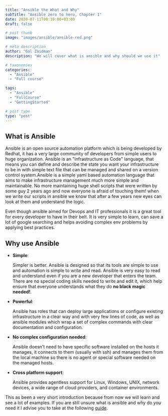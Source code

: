 ```yaml
---
title: "Ansible the What and Why"
subTitle: "Ansible zero to hero, Chapter 1"
date: 2020-07-11T00:10:00+03:00
draft: false

# post thumb
image: "images/ansible/ansible-red.png"

# meta description
author: "Gal Zaidman"
description: "We will cover what is ansible and why should we use it"

# taxonomies
categories:
  - "Ansible"
  - "Full course"

tags:
  - "Ansible"
  - "FullCourse"
  - "GettingStarted"

# post type
type: "post"
---
```


## What is Ansible

Ansible is an open source automation platform which is being developed by Redhat, it has a very large community of developers from simple users to huge organization.
Ansible is an "infrastructure as Code" language, that means you can define and describe the state you want your infrastructure to be in with simple text file that can be managed and shared on a version control system.Ansible is a simple yaml based automation language that aims to make infrastructure management much more simple and maintainable. No more maintaining huge shell scripts that were written by some guy 2 years ago and now everyone is afraid of touching them! when we write our scripts in ansible we know that after a few years new eyes can look at them and understand the logic.

Even though ansible aimed for Devops and IT professionals it is a great tool for every developer to have in their belt. It is very simple to learn, can save a lot of google searching and helps avoiding complex env problems by applying best practices.

## Why use Ansible

- **Simple**:

    Simpler is better. Ansible is designed so that its tools are simple to use and automation is simple to write and read. Ansible is very easy to read and understand even if you are a new developer that enters the team. There are no special coding skills needed to write and edit it, which help ensure that everyone understands what they do **no black magic needed!**.

- **Powerful**:

    Ansible has roles that can deploy large applications or configure existing infrastructure in a clear way and with very few lines of code, as well as ansible modules which wrap a set of complex commands with clear documentation and configuration.

- **No complex configuration needed**:

    Ansible doesn't need to have specific software installed on the hosts it manages, it connects to them (usually with ssh) and manages them from the local machine so there is no agent or special software needed on the managed hosts.

- **Cross platform support**:

    Ansible provides agentless support for Linux, Windows, UNIX, network devices, a wide range of cloud providers, and container environments.

This as been a very short introduction because from now we will learn and see a lot of examples.
If you are still unsure what is ansible and why do you need it I advise you to take at the following [guide](https://www.edureka.co/blog/what-is-ansible/#what_ansible_can_do).

